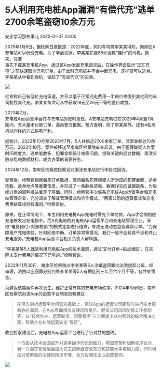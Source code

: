 #  5人利用充电桩App漏洞“有偿代充”逃单2700余笔盗窃10余万元   
 安全学习那些事儿   2025-01-07 23:00  
  
2025年1月6日，据检察日报报道：2022年底，网约车司机李某某得知，南岸区A充电站可以低价充电。为了学到诀窍，李某某花费88元请教“懂行”的司机。原来，只要  
事先下载某充电桩App，通过该App发起充电请求后，在操作界面显示“正在充电”之前快速取消充电订单，由于此时充电桩并不会中断充电，这样便可以逃单。李某某从中看到商机，做起了“有偿代充”的买卖。  
  
![](https://mmbiz.qpic.cn/mmbiz_jpg/6f3GVNknoybN9PqUPEtCyg4WnAbKUXSUH6xqwKhdlNiazT7T8OnQiaF2Vqjd0h7JSjx2aBYvM9go1ibz4jQGc6how/640?wx_fmt=jpeg&from=appmsg "")  
  
他宣称自己有低价充电渠道，并且以低于正常充电费用一半的价格吸引其他网约车司机找其代充。李某某每次可从中获取18元至26元不等的差价收益。  
  
2023年7月，  
充电桩App运营平台在与充电站对账时发现，A充电站充电桩在2023年4月至7月期间，有大量未付款订单，遂向警方报案。警方查明，除了李某某外，还有4名司机以同样的方式偷电牟利。  
  
据统计，2022年10月至2023年7月，5人共偷逃2700余笔订单，涉案金额达10余万元。2023年10月，案件被移送至南岸区检察院审查起诉。由于犯罪嫌疑人作案时间跨度大、逃单笔数多、犯罪金额统计难等问题，提取关键的后台数据、厘清分散杂乱的数据材料，成为办案的首要任务。  
  
2024年12月，南岸区检察院检察官对案涉充电站进行体验式回访。  
  
受案后，检察官根据每笔订单数据，厘清每名犯罪嫌疑人所对应的犯罪金额、逃单笔数、逃单地点等重要信息，并形成了一条脉络清晰、数据详实的证据链条，为后续办案的顺利推进奠定了基础。同时，检察官多次联系充电桩App运营平台和充电站管理企业，充分调查了解其管理模式和合作模式。“两家公司的运营模式和充电费用结算规则有漏洞。”检察官说。  
  
原来，在正常情况下，车主利用充电桩App充电时需先下单付款，App才会向相应充电桩发出充电指令。而A充电站的充电桩App运营平台和充电站管理企业，采取“电费预付+对账核销”的模式定期进行结算，导致无法动态监管异常订单。“为保障用户充电体验，针对网络中断、订单异常等情况，我们一般不会轻易干涉和终止充电服务。”充电桩App运营平台相关负责人解释道。  
  
“李某某等5人就是利用充电桩App的技术漏洞，通过‘支付订单+掐点撤回’，在实际未支付费用的情况下充电的。”检察官说。  
  
2023年11月30日，南岸区检察院以李某某等5人涉嫌盗窃罪向法院提起公诉。经审理，法院以盗窃罪分别判处李某某等5人有期徒刑三年至六个月不等，各并处罚金。  
  
为避免该类案件再次发生，维护正常有序的充电市场秩序，2024年3月6日，南岸区检察院向该App的运营平台制发检察建议：  
> 在深入剖析运营平台问题的基础上，建议App的运营公司要及时进行技术更新弥补漏洞，在App界面增加法律风险提示、健全公司风险防控工作机制等，从“技术维护、运营制度、预警程序”三方面提出从内到外的综合解决方案，帮助企业扫除运营安全“盲区”。  
  
  
收到检察建议后，充电桩App运营平台进行了针对性的整改。  
> 一方面从技术层面提升对逃单操作的识别能力，增加预警和阻断程序设计，另一方面在管理层面加大员工的网络安全意识和技能水平培训力度，同时增加对使用者的法律风险提示等，全方位堵住企业运营漏洞。  
  
  
![](https://mmbiz.qpic.cn/mmbiz_jpg/6f3GVNknoyZ6rBYZlgD1gSJF9MfU3LiaKvXeY42OWHKLSToKI3PUoicJABOMsgzmqjtb4ickaZhxndXyGHkUhciaZg/640?wx_fmt=jpeg "")  
  
